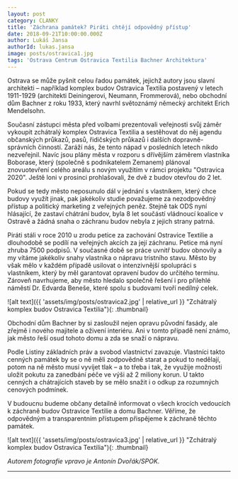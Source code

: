 ```yaml
---
layout: post
category: CLANKY
title: 'Záchrana památek? Piráti chtějí odpovědný přístup'
date: 2018-09-21T10:00:00.000Z
author: Lukáš Jansa
authorId: lukas.jansa
image: posts/ostravica1.jpg
tags: 'Ostrava Centrum Ostravica Textilia Bachner Architektura'
---
```


Ostrava se může pyšnit celou řadou památek, jejichž autory jsou slavní architekti – například komplex budov Ostravica Textilia postavený v letech 1911-1929 (architekti Deiningerovi, Neumann, Frommerová), nebo obchodní dům Bachner z roku 1933, který navrhl světoznámý německý architekt Erich Mendelsohn.

Současní zástupci města před volbami prezentovali veřejnosti svůj záměr vykoupit zchátralý komplex Ostravica Textilia a sestěhovat do něj agendu občanských průkazů, pasů, řidičských průkazů i dalších dopravně-správních činností. Zaráží nás, že tento nápad v posledních letech nikdo nezveřejnil. Navíc jsou plány města v rozporu s dřívějším záměrem vlastníka Boborase, který (společně s podnikatelem Zemanem) plánoval znovuotevření celého areálu s novým využitím v rámci projektu "Ostravica 2020". Ještě loni v prosinci prohlašovali, že dvě z budov otevřou do 2 let.

Pokud se tedy město neposunulo dál v jednání s vlastníkem, který chce budovy využít jinak, pak jakékoliv studie považujeme za nezodpovědný přístup a politický marketing z veřejných peněz. Stejně tak ODS nyní hlásající, že zastaví chátrání budov, byla 8 let součástí vládnoucí koalice v Ostravě a žádná snaha o záchranu budov nebyla z jejich strany patrná.

Piráti stáli v roce 2010 u zrodu petice za zachování Ostravice Textilie a dlouhodobě se podílí na veřejných akcích za její záchranu. Petice má nyní zhruba 7500 podpisů. V současné době se práce uvnitř budov obnovily a my vítáme jakékoliv snahy vlastníka o nápravu tristního stavu. Město by však mělo v každém případě usilovat o intenzivnější spolupráci s vlastníkem, který by měl garantovat opravení budov do určitého termínu. Zároveň navrhujeme, aby město hledalo společně řešení i pro přilehlé náměstí Dr. Edvarda Beneše, které spolu s budovami tvoří nedílný celek.

![alt text]({{ 'assets/img/posts/ostravica2.jpg' | relative_url }} "Zchátralý komplex budov Ostravica Textilia"){: .thumbnail}

Obchodní dům Bachner by si zasloužil nejen opravu původní fasády, ale zřejmě i nového majitele a oživení interiéru. Ani v tomto případě není známo, jak město řeší osud tohoto domu a zda se snaží o nápravu.

Podle Listiny základních práv a svobod vlastnictví zavazuje. Vlastníci takto cenných památek by se o ně měli zodpovědně starat a pokud to nedělají, potom na ně město musí vyvíjet tlak – a to třeba i tak, že využije možnosti uložit pokutu za zanedbání péče ve výši až 2 miliony korun. U takto cenných a chátrajících staveb by se mělo snažit i o odkup za rozumných cenových podmínek.

V budoucnu budeme občany detailně informovat o všech krocích vedoucích k záchraně budov Ostravice Textilie a domu Bachner. Věříme, že odpovědným a transparentním přístupem přispějeme k záchraně těchto památek.

![alt text]({{ 'assets/img/posts/ostravica3.jpg' | relative_url }} "Zchátralý komplex budov Ostravica Textilia"){: .thumbnail}

*Autorem fotografie vpravo je Antonín Dvořák/SPOK.*

---
